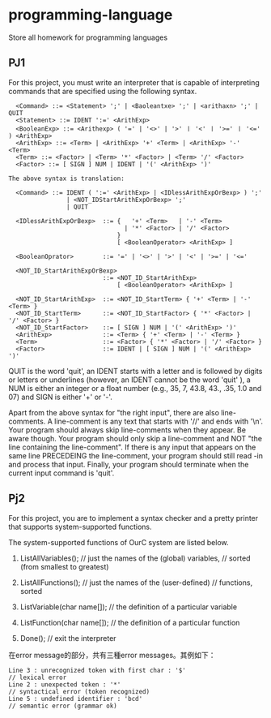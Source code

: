 # programming-language
Store all homework for programming languages

## PJ1 

For this project, you must write an interpreter that is capable of interpreting commands that are specified using the following syntax.
```
  <Command> ::= <Statement> ';' | <Baoleantxe> ';' | <arithaxn> ';' | QUIT
  <Statement> ::= IDENT ':=' <ArithExp>
  <BooleanExp> ::= <Arithexp> ( '=' | '<>' | '>' ㅣ '<' ㅣ '>=' ㅣ '<=' ) <ArithExp>
  <ArithExp> ::= <Term> | <ArithExp> '+' <Term> | <ArithExp> '-' <Term>
  <Term> ::= <Factor> | <Term> '*' <Factor> | <Term> '/' <Factor>
  <Factor> ::= [ SIGN ] NUM | IDENT | '(' <ArithExp> ')'

The above syntax is translation:

  <Command> ::= IDENT ( ':=' <ArithExp> | <IDlessArithExpOrBexp> ) ';' 
                | <NOT_IDStartArithExpOrBexp> ';' 
                | QUIT

  <IDlessArithExpOrBexp>  ::= {   '+' <Term>   | '-' <Term> 
                                | '*' <Factor> | '/' <Factor> 
                              }
                              [ <BooleanOperator> <ArithExp> ]

  <BooleanOprator>        ::= '=' | '<>' | '>' | '<' | '>=' | '<='

  <NOT_ID_StartArithExpOrBexp> 
                          ::= <NOT_ID_StartArithExp> 
                              [ <BooleanOperator> <ArithExp> ]

  <NOT_ID_StartArithExp>  ::= <NOT_ID_StartTerm> { '+' <Term> | '-' <Term> }
  <NOT_ID_StartTerm>      ::= <NOT_ID_StartFactor> { '*' <Factor> | '/' <Factor> }
  <NOT_ID_StartFactor>    ::= [ SIGN ] NUM | '(' <ArithExp> ')'
  <ArithExp>              ::= <Term> { '+' <Term> | '-' <Term> }
  <Term>                  ::= <Factor> { '*' <Factor> | '/' <Factor> }
  <Factor>                ::= IDENT | [ SIGN ] NUM | '(' <ArithExp> ')'
```


QUIT is the word 'quit', an IDENT starts with a letter and is followed by digits or letters or underlines (however, an IDENT cannot be the word 'quit' ), 
a NUM is either an integer or a float number (e.g., 35, 7, 43.8, 43., .35, 1.0 and 07) and SIGN is either '+' or '-'.

Apart from the above syntax for "the right input", there are also line-comments. A line-comment is any text that starts with '//' and ends with '\n'. 
Your program should always skip line-comments when they appear. Be aware though. Your program should only skip a line-comment and NOT "the line containing 
the line-comment". If there is any input that appears on the same line PRECEDEING the line-comment, your program should still read -in and process that input.
Finally, your program should terminate when the current input command is 'quit'.



## Pj2
For this project, you are to implement a syntax checker and a pretty printer that supports system-supported functions.

The system-supported functions of OurC system are listed below.

1.  ListAllVariables();          // just the names of the (global) variables, 
                                 // sorted (from smallest to greatest)
2.  ListAllFunctions();          // just the names of the (user-defined) 
                                 // functions, sorted
3.  ListVariable(char name[]);   // the definition of a particular variable

4.  ListFunction(char name[]);   // the definition of a particular function

5.  Done();                      // exit the interpreter
  
  
在error message的部分，共有三種error messages。其例如下：
```
Line 3 : unrecognized token with first char : '$'                        // lexical error
Line 2 : unexpected token : '*'                                         // syntactical error (token recognized)
Line 5 : undefined identifier : 'bcd'                                  // semantic error (grammar ok)
```
